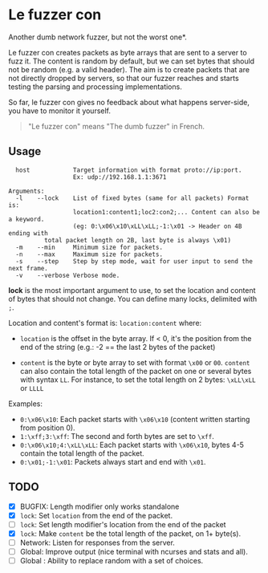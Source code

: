 Le fuzzer con
=============

Another dumb network fuzzer, but not the worst one*.

Le fuzzer con creates packets as byte arrays that are sent to a server to fuzz
it. The content is random by default, but we can set bytes that should not be
random (e.g. a valid header). The aim is to create packets that are not directly
dropped by servers, so that our fuzzer reaches and starts testing the parsing
and processing implementations.

So far, le fuzzer con gives no feedback about what happens server-side, you have
to monitor it yourself.

> "Le fuzzer con" means "The dumb fuzzer" in French.

Usage
-----

```
  host            Target information with format proto://ip:port.
                  Ex: udp://192.168.1.1:3671

Arguments:
  -l    --lock    List of fixed bytes (same for all packets) Format is:
                  location1:content1;loc2:con2;... Content can also be a keyword.
                  (eg: 0:\x06\x10\xLL\xLL;-1:\x01 -> Header on 4B ending with
		  total packet length on 2B, last byte is always \x01)
  -m    --min     Minimum size for packets.
  -n    --max     Maximum size for packets.
  -s    --step    Step by step mode, wait for user input to send the next frame.
  -v    --verbose Verbose mode.
```

**lock** is the most important argument to use, to set the location and content
of bytes that should not change. You can define many locks, delimited with `;`.

Location and content's format is: `location:content` where:

* `location` is the offset in the byte array. If < 0, it's the position from the
  end of the string (e.g.: -2 == the last 2 bytes of the packet)

* `content` is the byte or byte array to set with format `\x00` or `00`. `content`
  can also contain the total length of the packet on one or several bytes with
  syntax `LL`. For instance, to set the total length on 2 bytes: `\xLL\xLL` or
  `LLLL`

Examples:

* `0:\x06\x10`: Each packet starts with `\x06\x10` (content written starting
  from position 0).
* `1:\xff;3:\xff`: The second and forth bytes are set to `\xff`.
* `0:\x06\x10;4:\xLL\xLL`: Each packet starts with `\x06\x10`, bytes 4-5 contain
  the total length of the packet.
* `0:\x01;-1:\x01`: Packets always start and end with `\x01`.

TODO
----

* [X] BUGFIX: Length modifier only works standalone
* [X] `lock`: Set `location` from the end of the packet.
* [ ] `lock`: Set length modifier's location from the end of the packet
* [X] `lock`: Make `content` be the total length of the packet, on 1+ byte(s).
* [ ] Network: Listen for responses from the server.
* [ ] Global: Improve output (nice terminal with ncurses and stats and all).
* [ ] Global : Ability to replace random with a set of choices.
